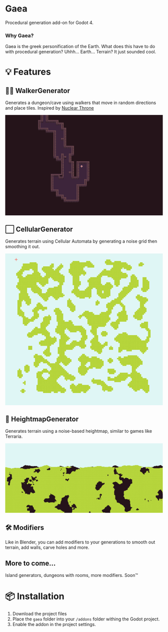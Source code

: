 # Gaea
Procedural generation add-on for Godot 4.

### Why Gaea?
Gaea is the greek personification of the Earth. What does this have to do with procedural generation? Uhhh... Earth... Terrain? It just sounded cool.

# 💡 Features

## 🚶‍♀️ WalkerGenerator

Generates a dungeon/cave using walkers that move in random directions and place tiles.
Inspired by [Nuclear Throne](https://store.steampowered.com/app/242680/Nuclear_Throne/)

![walker generator demo](docs/assets/walker-generator.gif)

## ⬜ CellularGenerator

Generates terrain using Cellular Automata by generating a noise grid then smoothing it out.

![cellular generator demo](docs/assets/cellular-generator.gif)

## 🌱 HeightmapGenerator

Generates terrain using a noise-based heightmap, similar to games like Terraria.

![terraria-like terrain using 2 generators and a carver modifier](docs/assets/terraria-like-generation.png)

## 🛠 Modifiers

Like in Blender, you can add modifiers to your generations to smooth out terrain, add walls, carve holes and more.

## More to come...

Island generators, dungeons with rooms, more modifiers. Soon™

# 📦 Installation

1. Download the project files
2. Place the `gaea` folder into your `/addons` folder withing the Godot project.
3. Enable the addon in the project settings.
